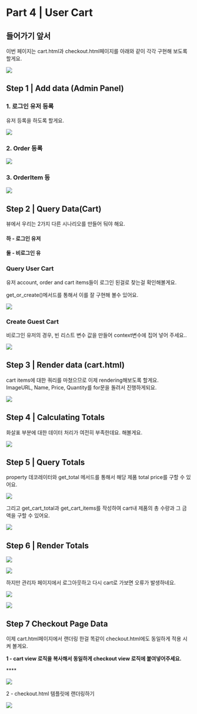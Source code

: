 # Part 4 \| User Cart

## 들어가기 앞서 

이번 페이지는 cart.html과 checkout.html페이지를 아래와 같이 각각 구현해 보도록 할게요.

![](../../../../.gitbook/assets/image%20%28425%29.png)

## Step 1 \| Add data \(Admin Panel\)

### 1. 로그인 유저 등록

유저 등록을 하도록 할게요. 

![](../../../../.gitbook/assets/image%20%28429%29.png)

### 2. Order 등록

![](https://gblobscdn.gitbook.com/assets%2F-M7Y0ZqsG2k35xf7O6P2%2F-MElRJIXg6zfBKh5ZRbp%2F-MElSGB-903jEpExBPeg%2Fimage.png?alt=media&token=12129c74-e1d0-4ce4-b51a-524f15bb80ad)

### 3. OrderItem 등

![](../../../../.gitbook/assets/image%20%28431%29.png)



## Step 2 \| Query Data\(Cart\)

뷰에서 우리는 2가지 다른 시나리오를 만들어 둬야 해요. 

#### 하 - 로그인 유저

#### 둘 - 비로그인 유

### Query User Cart

유저 account, order and cart items들이 로그인 된걸로 찾는걸 확인해볼게요. 

get\_or\_create\(\)메서드를 통해서 이를 잘 구현해 볼수 있어요. 

![](../../../../.gitbook/assets/image%20%28443%29.png)

### Create Guest Cart

비로그인 유저의 경우, 빈 리스트 변수 값을 만들어 context변수에 집어 넣어 주세요..   


![](../../../../.gitbook/assets/image%20%28427%29.png)

## Step 3 \| Render data \(cart.html\)

cart items에 대한 쿼리를 마쳤으므로 이제 rendering해보도록 할게요.  
ImageURL, Name, Price, Quantity를 for문을 돌려서 진행하게되요.  


![](../../../../.gitbook/assets/image%20%28440%29.png)

## Step 4 \| Calculating Totals

화살표 부분에 대한 데이터 처리가 여전히 부족한데요. 해볼게요. 

![](../../../../.gitbook/assets/image%20%28436%29.png)



## Step 5 \| Query Totals

property 데코레이터와 get\_total 메서드를 통해서 해당 제품 total price를 구할 수 있어요.

![](../../../../.gitbook/assets/image%20%28418%29.png)

 그리고 get\_cart\_total과 get\_cart\_items를 작성하여 cart내 제품의 총 수량과 그 금액을 구할 수 있어요.

![](../../../../.gitbook/assets/image%20%28438%29.png)

## Step 6 \| Render Totals

![](../../../../.gitbook/assets/image%20%28442%29.png)

![](../../../../.gitbook/assets/image%20%28416%29.png)

하지만 관리자 페이지에서 로그아웃하고 다시 cart로 가보면 오류가 발생하네요. 

![](../../../../.gitbook/assets/image%20%28435%29.png)

![](../../../../.gitbook/assets/image%20%28419%29.png)

## Step 7 Checkout Page Data

이제 cart.html페이지에서 랜더링 한걸 똑같이 checkout.html에도 동일하게 적용 시켜 볼게요.

**1 - cart view 로직을 복사해서 동일하게 checkout view 로직에 붙여넣어주세요.**

\*\*\*\*

![](../../../../.gitbook/assets/image%20%28426%29.png)

2 - checkout.html 템플릿에 랜더링하기   


![](../../../../.gitbook/assets/image%20%28432%29.png)























